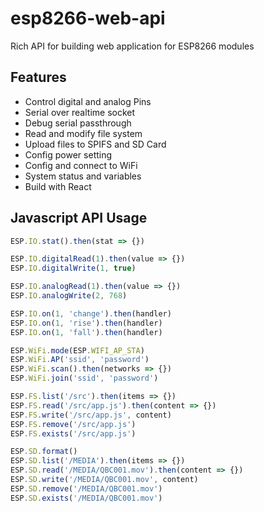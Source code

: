 # esp8266-web-api
Rich API for building web application for ESP8266 modules

## Features
- Control digital and analog Pins
- Serial over realtime socket
- Debug serial passthrough
- Read and modify file system
- Upload files to SPIFS and SD Card
- Config power setting
- Config and connect to WiFi
- System status and variables
- Build with React

## Javascript API Usage

```js
ESP.IO.stat().then(stat => {})

ESP.IO.digitalRead(1).then(value => {})
ESP.IO.digitalWrite(1, true)

ESP.IO.analogRead(1).then(value => {})
ESP.IO.analogWrite(2, 768)

ESP.IO.on(1, 'change').then(handler)
ESP.IO.on(1, 'rise').then(handler)
ESP.IO.on(1, 'fall').then(handler)

ESP.WiFi.mode(ESP.WIFI_AP_STA)
ESP.WiFi.AP('ssid', 'password')
ESP.WiFi.scan().then(networks => {})
ESP.WiFi.join('ssid', 'password')

ESP.FS.list('/src').then(items => {})
ESP.FS.read('/src/app.js').then(content => {})
ESP.FS.write('/src/app.js', content)
ESP.FS.remove('/src/app.js')
ESP.FS.exists('/src/app.js')

ESP.SD.format()
ESP.SD.list('/MEDIA').then(items => {})
ESP.SD.read('/MEDIA/QBC001.mov').then(content => {})
ESP.SD.write('/MEDIA/QBC001.mov', content)
ESP.SD.remove('/MEDIA/QBC001.mov')
ESP.SD.exists('/MEDIA/QBC001.mov')
```

